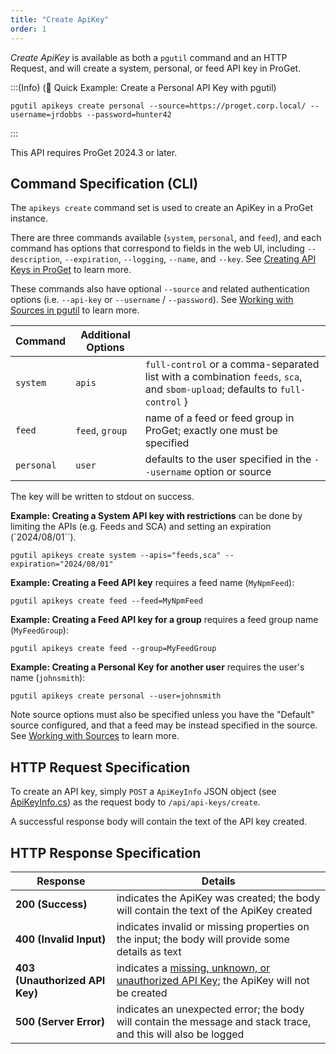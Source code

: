 ```yaml
---
title: "Create ApiKey"
order: 1
---
```


*Create ApiKey* is available as both a `pgutil` command and an HTTP Request, and will create a system, personal, or feed API key in ProGet.

:::(Info) (🚀 Quick Example: Create a Personal API Key with pgutil)
```
pgutil apikeys create personal --source=https://proget.corp.local/ --username=jrdobbs --password=hunter42
```
:::

This API requires ProGet 2024.3 or later. 

## Command Specification (CLI)
The `apikeys create` command set is used to create an ApiKey in a ProGet instance. 

There are three commands available (`system`, `personal`, and `feed`), and each command has options that correspond to fields in the web UI, including `--description`, `--expiration`, `--logging`, `--name`, and `--key`. See [Creating API Keys in ProGet](/docs/buildmaster/reference/api/buildmaster-administration-security-api-keys) to learn more.

These commands also have optional `--source` and related authentication options (i.e. `--api-key` or `--username` / `--password`). See [Working with Sources in pgutil](/docs/proget/reference-api/proget-pgutil#working-with-sources) to learn more.

| Command | Additional Options |  |
| --- | --- | --- |
| `system` | `apis` | `full-control` or a comma-separated list with a combination  `feeds`, `sca`, and  `sbom-upload`; defaults to `full-control` }
| `feed`  | `feed`,  `group` | name of a feed or feed group in ProGet; exactly one must be specified |
| `personal` | `user` | defaults to the user specified in the  `--username` option or source

The key will be written to stdout on success.

**Example: Creating a System API key with restrictions**  can be done by limiting the APIs  (e.g. Feeds and SCA) and setting an expiration (`2024/08/01``).
```
pgutil apikeys create system --apis="feeds,sca" --expiration="2024/08/01"
```

**Example: Creating a Feed API key** requires a feed name (`MyNpmFeed`):
```
pgutil apikeys create feed --feed=MyNpmFeed
```

**Example: Creating a Feed API key for a group** requires a feed group name (`MyFeedGroup`):
```
pgutil apikeys create feed --group=MyFeedGroup
```

**Example: Creating a Personal Key for another user** requires the user's name (`johnsmith`):
```
pgutil apikeys create personal --user=johnsmith
```

Note source options must also be specified unless you have the "Default" source configured, and that a feed may be instead specified in the source. See [Working with Sources](/docs/proget/reference-api/proget-pgutil#sources) to learn more.

## HTTP Request Specification
To create an API key, simply `POST` a `ApiKeyInfo` JSON object (see [ApiKeyInfo.cs](https://github.com/Inedo/pgutil/blob/thousand/Inedo.ProGet/ApiKeyInfo.cs)) as the request body to `/api/api-keys/create`. 

A successful response body will contain the text of the API key created.

## HTTP Response Specification
| Response | Details |
| --- | --- |
| **200 (Success)** | indicates the ApiKey was created; the body will contain the text of the ApiKey created
| **400 (Invalid Input)** | indicates invalid or missing properties on the input; the body will provide some details as text
|  **403 (Unauthorized API Key)** | indicates a [missing, unknown, or unauthorized API Key](/docs/proget/reference-api/proget-apikeys); the ApiKey will not be created
| **500 (Server Error)** | indicates an unexpected error; the body will contain the message and stack trace, and this will also be logged